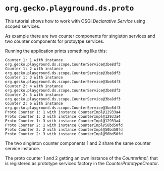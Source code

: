 # `org.gecko.playground.ds.proto`

This tutorial shows how to work with OSGi *Declarative Service* using scoped services.

As example there are two counter components for singleton services and two counter components for protoytpe services.

Running the application prints something like this:

```
Counter 1: 1 with instance org.gecko.playground.ds.scope.CounterService@3be8df3
Counter 1: 2 with instance org.gecko.playground.ds.scope.CounterService@3be8df3
Counter 1: 3 with instance org.gecko.playground.ds.scope.CounterService@3be8df3
Counter 2: 4 with instance org.gecko.playground.ds.scope.CounterService@3be8df3
Counter 2: 5 with instance org.gecko.playground.ds.scope.CounterService@3be8df3
Counter 2: 6 with instance org.gecko.playground.ds.scope.CounterService@3be8df3
Proto Counter 1: 1 with instance CounterImpl@12933a4
Proto Counter 1: 2 with instance CounterImpl@12933a4
Proto Counter 1: 3 with instance CounterImpl@12933a4
Proto Counter 2: 1 with instance CounterImpl@50bd50fd
Proto Counter 2: 2 with instance CounterImpl@50bd50fd
Proto Counter 2: 3 with instance CounterImpl@50bd50fd
```

The two singleton counter components 1 and 2  share the same counter service instance.

The proto counter 1 and 2 getting an own instance of the *CounterImpl*, that is registered as prototype servicec factory in the *CounterPrototypeCreator*.
